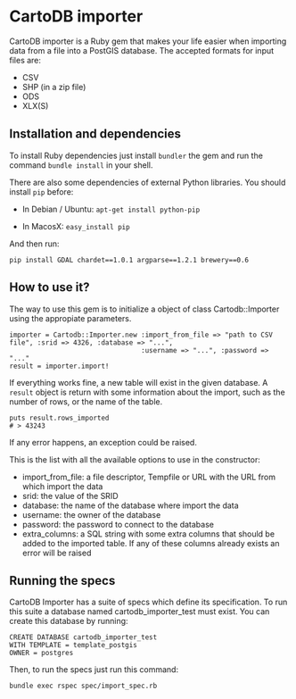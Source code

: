# CartoDB importer #

CartoDB importer is a Ruby gem that makes your life easier when importing data from a file into a PostGIS database. The accepted formats for input files are:

  - CSV
  - SHP (in a zip file)
  - ODS
  - XLX(S)
  
## Installation and dependencies ##

To install Ruby dependencies just install `bundler` the gem and run the command `bundle install` in your shell.

There are also some dependencies of external Python libraries. You should install `pip` before:

  - In Debian / Ubuntu: `apt-get install python-pip`
  
  - In MacosX: `easy_install pip`
  
And then run:

    pip install GDAL chardet==1.0.1 argparse==1.2.1 brewery==0.6

## How to use it? ##

The way to use this gem is to initialize a object of class Cartodb::Importer using the appropiate parameters.

    importer = Cartodb::Importer.new :import_from_file => "path to CSV file", :srid => 4326, :database => "...",
                                     :username => "...", :password => "..."
    result = importer.import!
  
If everything works fine, a new table will exist in the given database. A `result` object is return with some information about the import, such as the number of rows, or the name of the table.

    puts result.rows_imported
    # > 43243
  
If any error happens, an exception could be raised.

This is the list with all the available options to use in the constructor:

  - import_from_file: a file descriptor, Tempfile or URL with the URL from which import the data
  - srid: the value of the SRID 
  - database: the name of the database where import the data
  - username: the owner of the database
  - password: the password to connect to the database
  - extra_columns: a SQL string with some extra columns that should be added to the imported table. If any of these columns already exists an error will be raised
  
## Running the specs ##

CartoDB Importer has a suite of specs which define its specification. To run this suite a database named cartodb_importer_test must exist. You can create this database by running:

    CREATE DATABASE cartodb_importer_test
    WITH TEMPLATE = template_postgis
    OWNER = postgres

Then, to run the specs just run this command:

    bundle exec rspec spec/import_spec.rb
    
